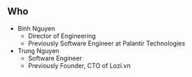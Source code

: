 ##  Who

* Binh Nguyen
  * Director of Engineering
  * Previously Software Engineer at Palantir Technologies
* Trung Nguyen
  * Software Engineer
  * Previously Founder, CTO of Lozi.vn

